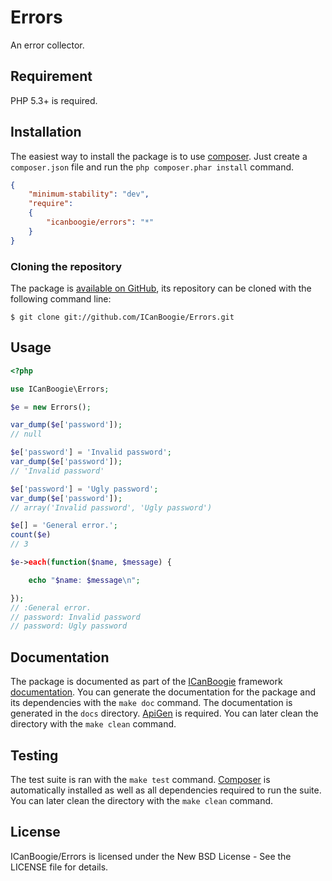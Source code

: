 # Errors

An error collector.





## Requirement

PHP 5.3+ is required.





## Installation

The easiest way to install the package is to use [composer](http://getcomposer.org/).
Just create a `composer.json` file and run the `php composer.phar install` command.

```json
{
	"minimum-stability": "dev",
	"require":
	{
		"icanboogie/errors": "*"
	}
}
```






### Cloning the repository

The package is [available on GitHub](https://github.com/ICanBoogie/Errors), its repository can be
cloned with the following command line:

	$ git clone git://github.com/ICanBoogie/Errors.git





## Usage

```php
<?php

use ICanBoogie\Errors;

$e = new Errors();

var_dump($e['password']);
// null

$e['password'] = 'Invalid password';
var_dump($e['password']);
// 'Invalid password'

$e['password'] = 'Ugly password';
var_dump($e['password']);
// array('Invalid password', 'Ugly password')

$e[] = 'General error.';
count($e)
// 3

$e->each(function($name, $message) {

	echo "$name: $message\n";

});
// :General error.
// password: Invalid password
// password: Ugly password
```





## Documentation

The package is documented as part of the [ICanBoogie](http://icanboogie.org/) framework
[documentation](http://icanboogie.org/docs/). You can generate the documentation for the package
and its dependencies with the `make doc` command. The documentation is generated in the `docs`
directory. [ApiGen](http://apigen.org/) is required. You can later clean the directory with
the `make clean` command.





## Testing

The test suite is ran with the `make test` command. [Composer](http://getcomposer.org/) is
automatically installed as well as all dependencies required to run the suite. You can later
clean the directory with the `make clean` command.





## License

ICanBoogie/Errors is licensed under the New BSD License - See the LICENSE file for details.